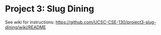 # Project 3: Slug Dining

See wiki for instructions: https://github.com/UCSC-CSE-130/project3-slug-dining/wiki/README
